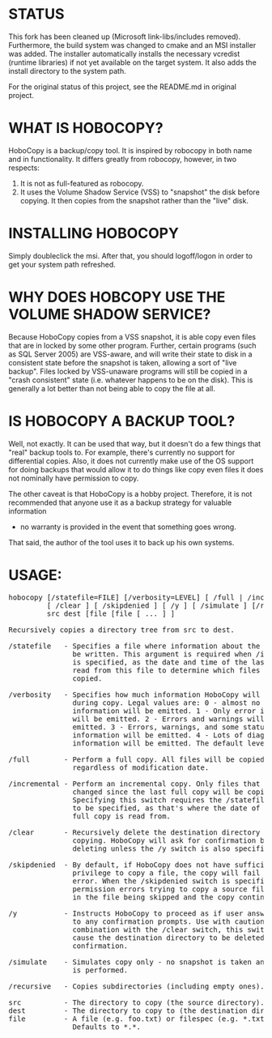 # STATUS

This fork has been cleaned up (Microsoft link-libs/includes removed).
Furthermore, the build system was changed to cmake and an MSI installer was added.
The installer automatically installs the necessary vcredist (runtime libraries) if
not yet available on the target system. It also adds the install directory to the system path.

For the original status of this project, see the README.md in original project.

# WHAT IS HOBOCOPY? 

HoboCopy is a backup/copy tool. It is inspired by robocopy in both name and in
functionality. It differs greatly from robocopy, however, in two respects: 

1. It is not as full-featured as robocopy. 
2. It uses the Volume Shadow Service (VSS) to "snapshot" the disk
before copying. It then copies from the snapshot rather than the "live" disk.
   
# INSTALLING HOBOCOPY

Simply doubleclick the msi. After that, you should logoff/logon in order to get your system path
refreshed.
   
# WHY DOES HOBCOPY USE THE VOLUME SHADOW SERVICE?    
   
Because HoboCopy copies from a VSS snapshot, it is able copy even files that 
are in locked by some other program. Further, certain programs (such as SQL 
Server 2005) are VSS-aware, and will write their state to disk in a consistent
state before the snapshot is taken, allowing a sort of "live backup". Files 
locked by VSS-unaware programs will still be copied in a "crash consistent"
state (i.e. whatever happens to be on the disk). This is generally a lot 
better than not being able to copy the file at all. 

# IS HOBOCOPY A BACKUP TOOL? 

Well, not exactly. It can be used that way, but it doesn't do a few things
that "real" backup tools to. For example, there's currently no support for
differential copies. Also, it does not currently make use of the OS support
for doing backups that would allow it to do things like copy even files
it does not nominally have permission to copy. 

The other caveat is that HoboCopy is a hobby project. Therefore, it is not 
recommended that anyone use it as a backup strategy for valuable information 
- no warranty is provided in the event that something goes wrong. 

That said, the author of the tool uses it to back up his own systems. 

# USAGE: 

<pre>
hobocopy [/statefile=FILE] [/verbosity=LEVEL] [ /full | /incremental ]
         [ /clear ] [ /skipdenied ] [ /y ] [ /simulate ] [/recursive]
         src dest [file [file [ ... ] ]

Recursively copies a directory tree from src to dest.

/statefile   - Specifies a file where information about the copy will
               be written. This argument is required when /incremental
               is specified, as the date and time of the last copy is
               read from this file to determine which files should be
               copied.

/verbosity   - Specifies how much information HoboCopy will emit
               during copy. Legal values are: 0 - almost no
               information will be emitted. 1 - Only error information
               will be emitted. 2 - Errors and warnings will be
               emitted. 3 - Errors, warnings, and some status
               information will be emitted. 4 - Lots of diagnostic
               information will be emitted. The default level is 2.

/full        - Perform a full copy. All files will be copied
               regardless of modification date.

/incremental - Perform an incremental copy. Only files that have
               changed since the last full copy will be copied.
               Specifying this switch requires the /statefile switch
               to be specified, as that's where the date of the last
               full copy is read from.

/clear       - Recursively delete the destination directory before
               copying. HoboCopy will ask for confirmation before
               deleting unless the /y switch is also specified.

/skipdenied  - By default, if HoboCopy does not have sufficient
               privilege to copy a file, the copy will fail with an
               error. When the /skipdenied switch is specified,
               permission errors trying to copy a source file result
               in the file being skipped and the copy continuing.

/y           - Instructs HoboCopy to proceed as if user answered yes
               to any confirmation prompts. Use with caution - in
               combination with the /clear switch, this switch will
               cause the destination directory to be deleted without
               confirmation.

/simulate    - Simulates copy only - no snapshot is taken and no copy
               is performed.

/recursive   - Copies subdirectories (including empty ones). Shortcut: /r

src          - The directory to copy (the source directory).
dest         - The directory to copy to (the destination directory).
file         - A file (e.g. foo.txt) or filespec (e.g. *.txt) to copy.
               Defaults to *.*.
</pre>
